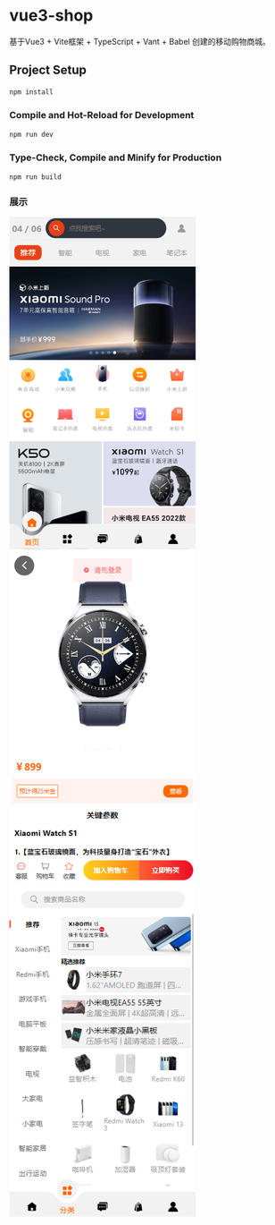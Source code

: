 # vue3-shop

基于Vue3 + Vite框架 + TypeScript + Vant + Babel 创建的移动购物商城。

## Project Setup

```sh
npm install
```

### Compile and Hot-Reload for Development

```sh
npm run dev
```

### Type-Check, Compile and Minify for Production

```sh
npm run build
```
### 展示
![输入图片说明](src/assets/images/youngshophome.png)
![输入图片说明](src/assets/images/youngshopproduct.png)
![输入图片说明](src/assets/images/youngshopcate.png)